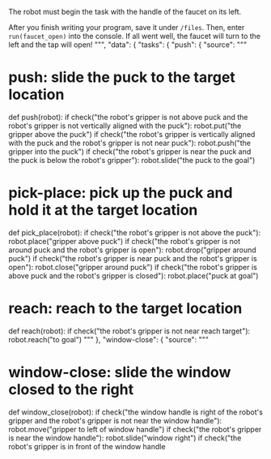 

The robot must begin the task with the handle of the faucet on its left.

After you finish writing your program, save it under `/files`.
Then, enter `run(faucet_open)` into the console. If all went well, the faucet will turn to the left and the tap will open!
""",
    "data": {
        "tasks": {
            "push": {
                "source": """
# push: slide the puck to the target location
def push(robot):
    if check("the robot's gripper is not above puck and the robot's gripper is not vertically aligned with the puck"):
        robot.put("the gripper above the puck")
    if check("the robot's gripper is vertically aligned with the puck and the robot's gripper is not near puck"):
        robot.push("the gripper into the puck")
    if check("the robot's gripper is near the puck and the puck is below the robot's gripper"):
        robot.slide("the puck to the goal")

# pick-place: pick up the puck and hold it at the target location
def pick_place(robot):
    if check("the robot's gripper is not above the puck"):
        robot.place("gripper above puck")
    if check("the robot's gripper is not around puck and the robot's gripper is open"):
        robot.drop("gripper around puck")
    if check("the robot's gripper is near puck and the robot's gripper is open"):
        robot.close("gripper around puck")
    if check("the robot's gripper is above puck and the robot's gripper is closed"):
        robot.place("puck at goal")

# reach: reach to the target location
def reach(robot):
    if check("the robot's gripper is not near reach target"):
        robot.reach("to goal")
"""
            },
            "window-close": {
                "source": """
# window-close: slide the window closed to the right
def window_close(robot):
    if check("the window handle is right of the robot's gripper and the robot's gripper is not near the window handle"):
        robot.move("gripper to left of window handle")
    if check("the robot's gripper is near the window handle"):
        robot.slide("window right")
    if check("the robot's gripper is in front of the window handle